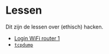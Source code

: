 # Lessen

Dit zijn de lessen over (ethisch) hacken.

 * [Login WiFi router 1](login_wifi_router_1/README.md)
 * [`tcpdump`](tcpdump/README.md)
